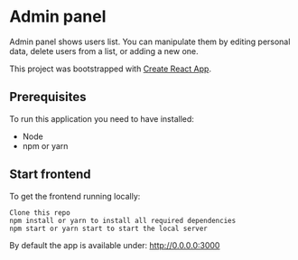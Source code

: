 # Admin panel
Admin panel shows users list. You can manipulate them by editing personal data, delete users from a list, or adding a new one.

This project was bootstrapped with [Create React App](https://github.com/facebook/create-react-app).

## Prerequisites

To run this application you need to have installed:
- Node
- npm or yarn

## Start frontend
To get the frontend running locally:
```
Clone this repo
npm install or yarn to install all required dependencies
npm start or yarn start to start the local server

```
By default the app is available under: http://0.0.0.0:3000




